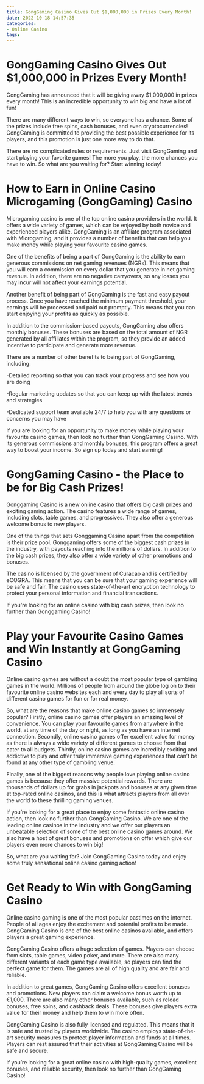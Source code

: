 ```yaml
---
title: GongGaming Casino Gives Out $1,000,000 in Prizes Every Month!
date: 2022-10-18 14:57:35
categories:
- Online Casino
tags:
---
```



#  GongGaming Casino Gives Out $1,000,000 in Prizes Every Month!

GongGaming has announced that it will be giving away $1,000,000 in prizes every month! This is an incredible opportunity to win big and have a lot of fun!

There are many different ways to win, so everyone has a chance. Some of the prizes include free spins, cash bonuses, and even cryptocurrencies! GongGaming is committed to providing the best possible experience for its players, and this promotion is just one more way to do that.

There are no complicated rules or requirements. Just visit GongGaming and start playing your favorite games! The more you play, the more chances you have to win. So what are you waiting for? Start winning today!

#  How to Earn in Online Casino Microgaming (GongGaming) Casino

Microgaming casino is one of the top online casino providers in the world. It offers a wide variety of games, which can be enjoyed by both novice and experienced players alike. GongGaming is an affiliate program associated with Microgaming, and it provides a number of benefits that can help you make money while playing your favourite casino games.

One of the benefits of being a part of GongGaming is the ability to earn generous commissions on net gaming revenues (NGRs). This means that you will earn a commission on every dollar that you generate in net gaming revenue. In addition, there are no negative carryovers, so any losses you may incur will not affect your earnings potential.

Another benefit of being part of GongGaming is the fast and easy payout process. Once you have reached the minimum payment threshold, your earnings will be processed and paid out promptly. This means that you can start enjoying your profits as quickly as possible.

In addition to the commission-based payouts, GongGaming also offers monthly bonuses. These bonuses are based on the total amount of NGR generated by all affiliates within the program, so they provide an added incentive to participate and generate more revenue.

There are a number of other benefits to being part of GongGaming, including:

-Detailed reporting so that you can track your progress and see how you are doing

-Regular marketing updates so that you can keep up with the latest trends and strategies

-Dedicated support team available 24/7 to help you with any questions or concerns you may have

If you are looking for an opportunity to make money while playing your favourite casino games, then look no further than GongGaming Casino. With its generous commissions and monthly bonuses, this program offers a great way to boost your income. So sign up today and start earning!

#  GongGaming Casino - the Place to be for Big Cash Prizes!

Gonggaming Casino is a new online casino that offers big cash prizes and exciting gaming action. The casino features a wide range of games, including slots, table games, and progressives. They also offer a generous welcome bonus to new players.

One of the things that sets Gonggaming Casino apart from the competition is their prize pool. Gonggaming offers some of the biggest cash prizes in the industry, with payouts reaching into the millions of dollars. In addition to the big cash prizes, they also offer a wide variety of other promotions and bonuses.

The casino is licensed by the government of Curacao and is certified by eCOGRA. This means that you can be sure that your gaming experience will be safe and fair. The casino uses state-of-the-art encryption technology to protect your personal information and financial transactions.

If you're looking for an online casino with big cash prizes, then look no further than Gonggaming Casino!

#  Play your Favourite Casino Games and Win Instantly at GongGaming Casino

Online casino games are without a doubt the most popular type of gambling games in the world. Millions of people from around the globe log on to their favourite online casino websites each and every day to play all sorts of different casino games for fun or for real money.

So, what are the reasons that make online casino games so immensely popular? Firstly, online casino games offer players an amazing level of convenience. You can play your favourite games from anywhere in the world, at any time of the day or night, as long as you have an internet connection. Secondly, online casino games offer excellent value for money as there is always a wide variety of different games to choose from that cater to all budgets. Thirdly, online casino games are incredibly exciting and addictive to play and offer truly immersive gaming experiences that can’t be found at any other type of gambling venue.

Finally, one of the biggest reasons why people love playing online casino games is because they offer massive potential rewards. There are thousands of dollars up for grabs in jackpots and bonuses at any given time at top-rated online casinos, and this is what attracts players from all over the world to these thrilling gaming venues.

If you’re looking for a great place to enjoy some fantastic online casino action, then look no further than GongGaming Casino. We are one of the leading online casinos in the industry and we offer our players an unbeatable selection of some of the best online casino games around. We also have a host of great bonuses and promotions on offer which give our players even more chances to win big!

So, what are you waiting for? Join GongGaming Casino today and enjoy some truly sensational online casino gaming action!

#  Get Ready to Win with GongGaming Casino

Online casino gaming is one of the most popular pastimes on the internet. People of all ages enjoy the excitement and potential profits to be made. GongGaming Casino is one of the best online casinos available, and offers players a great gaming experience.

GongGaming Casino offers a huge selection of games. Players can choose from slots, table games, video poker, and more. There are also many different variants of each game type available, so players can find the perfect game for them. The games are all of high quality and are fair and reliable.

In addition to great games, GongGaming Casino offers excellent bonuses and promotions. New players can claim a welcome bonus worth up to €1,000. There are also many other bonuses available, such as reload bonuses, free spins, and cashback deals. These bonuses give players extra value for their money and help them to win more often.

GongGaming Casino is also fully licensed and regulated. This means that it is safe and trusted by players worldwide. The casino employs state-of-the-art security measures to protect player information and funds at all times. Players can rest assured that their activities at GongGaming Casino will be safe and secure.

If you’re looking for a great online casino with high-quality games, excellent bonuses, and reliable security, then look no further than GongGaming Casino!
